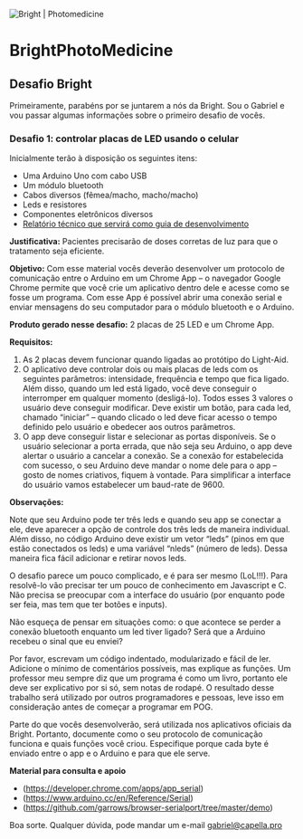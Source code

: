 ![Bright | Photomedicine](http://www.brightmed.com.br/assets/images/site/logo1.png)
# BrightPhotoMedicine

## Desafio Bright

Primeiramente, parabéns por se juntarem a nós da Bright. Sou o Gabriel e vou passar algumas informações sobre o primeiro desafio de vocês.

### Desafio 1: controlar placas de LED usando o celular

Inicialmente terão à disposição os seguintes itens:

* Uma Arduino Uno com cabo USB
* Um módulo bluetooth
* Cabos diversos (fêmea/macho, macho/macho)
* Leds e resistores
* Componentes eletrônicos diversos
* [Relatório técnico que servirá como guia de desenvolvimento](https://onedrive.live.com/redir?resid=2D1AF576A0781255!397208&authkey=!AObcdfhlYZMEars&ithint=file%2cdocx)

**Justificativa:** Pacientes precisarão de doses corretas de luz para que o tratamento seja eficiente.

**Objetivo:** Com esse material vocês deverão desenvolver um protocolo de comunicação entre o Arduino em um Chrome App – o navegador Google Chrome permite que você crie um aplicativo dentro dele e acesse como se fosse um programa. Com esse App é possível abrir uma conexão serial e enviar mensagens do seu computador para o módulo bluetooth e o Arduino.

**Produto gerado nesse desafio:** 2 placas de 25 LED e um Chrome App.

**Requisitos:**

1. As 2 placas devem funcionar quando ligadas ao protótipo do Light-Aid. <br />
2. O aplicativo deve controlar dois ou mais placas de leds com os seguintes parâmetros: intensidade,
frequência e tempo que fica ligado. Além disso, quando um led está ligado, você deve conseguir o interromper em qualquer momento (desligá-lo). Todos esses 3 valores o usuário deve conseguir modificar. Deve existir um botão, para cada led, chamado “iniciar” – quando clicado o led deve ficar acesso o tempo definido pelo usuário e obedecer aos outros parâmetros.
3. O app deve conseguir listar e selecionar as portas disponíveis. Se o usuário selecionar a porta errada, que não seja seu Arduino, o app deve alertar o usuário a cancelar a conexão. Se a conexão for estabelecida com sucesso, o seu Arduino deve mandar o nome dele para o app – gosto de nomes criativos, fiquem à vontade. Para simplificar a interface do usuário vamos estabelecer um baud-rate de 9600.

**Observações:**

Note que seu Arduino pode ter três leds e quando seu app se conectar a ele, deve aparecer a opção de controle dos três leds de maneira individual. Além disso, no código Arduino deve existir um vetor “leds” (pinos em que estão conectados os leds) e uma variável “nleds” (número de leds). Dessa maneira fica fácil adicionar e retirar novos leds.

O desafio parece um pouco complicado, e é para ser mesmo (LoL!!!). Para resolvê-lo vão precisar ter um pouco de conhecimento em Javascript e C. Não precisa se preocupar com a interface do usuário (por enquanto pode ser feia, mas tem que ter botões e inputs).

Não esqueça de pensar em situações como: o que acontece se perder a conexão bluetooth enquanto um led tiver ligado? Será que a Arduino recebeu o sinal que eu enviei?

Por favor, escrevam um código indentado, modularizado e fácil de ler. Adicione o mínimo de comentários possíveis, mas explique as funções. Um professor meu sempre diz que um programa é como um livro, portanto ele deve ser explicativo por si só, sem notas de rodapé. O resultado desse trabalho será utilizado por outros programadores e pessoas, leve isso em consideração antes de começar a programar em POG.

Parte do que vocês desenvolverão, será utilizada nos aplicativos oficiais da Bright. Portanto, documente como o seu protocolo de comunicação funciona e quais funções você criou. Especifique porque cada byte é enviado entre o app e o Arduino e para que ele serve.

**Material para consulta e apoio**
* (https://developer.chrome.com/apps/app_serial)
* (https://www.arduino.cc/en/Reference/Serial)
* (https://github.com/garrows/browser-serialport/tree/master/demo)

Boa sorte.
Qualquer dúvida, pode mandar um e-mail gabriel@capella.pro
